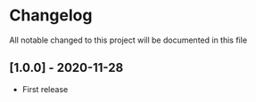 # Changelog
All notable changed to this project will be documented in this file

## [1.0.0] - 2020-11-28
- First release
